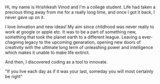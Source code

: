 Hi, my name is Hrishikesh Vinod and I'm a college student. 
Life had taken a precious thing away from me for a really long time, and once I got it back, I never gave up on it.

I love innvation and new ideas! My aim since childhood was never really to work at google or apple etc. It was to be a part of something new, something that took the planet earth
to a different league. Leaving a ever-chagning legacy to the upcoming genaration, opening new doors of creativity with the ultimate long term of unleashing power and intelligence
which makes it unable to make life extinct.

And then, I discovered coding as a tool to innovate.

"If you live each day as if it was your last, someday you will most certainly be right"

<!---
singleslit/singleslit is a ✨ special ✨ repository because its `README.md` (this file) appears on your GitHub profile.
You can click the Preview link to take a look at your changes.
--->
